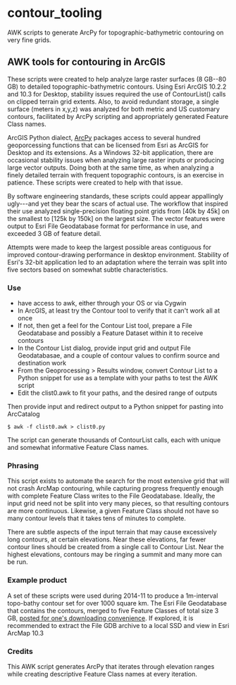 # contour_tooling
AWK scripts to generate ArcPy for topographic-bathymetric contouring on very fine grids.
## AWK tools for contouring in ArcGIS

These scripts were created to help analyze large raster surfaces (8 GB--80 GB) to detailed topographic-bathymetric contours.
Using Esri ArcGIS 10.2.2 and 10.3 for Desktop, stability issues required the use of ContourList() calls on clipped terrain grid extents.
Also, to avoid redundant storage, a single surface (meters in x,y,z) was analyzed for both metric and US customary contours, facilitated by ArcPy scripting and appropriately generated Feature Class names.

ArcGIS Python dialect, [ArcPy](http://resources.arcgis.com/en/help/main/10.2/index.html#/What_is_ArcPy/000v000000v7000000/) packages access to several hundred geoporcessing functions that can be licensed from Esri as ArcGIS for Desktop and its extensions.  As a Windows 32-bit application, there are occasional stability issues when analyzing large raster inputs or producing large vector outputs.  Doing both at the same time, as when analyzing a finely detailed terrain with frequent topographic contours, is an exercise in patience.  These scripts were created to help with that issue.

By software engineering standards, these scripts could appear appallingly ugly---and yet they bear the scars of actual use.  The workflow that inspired their use analyzed single-precision floating point grids from [40k by 45k] on the smallest to [125k by 150k] on the largest size.  The vector features were output to Esri File Geodatabase format for performance in use, and exceeded 3 GB of feature detail.

Attempts were made to keep the largest possible areas contiguous for improved contour-drawing performance in desktop environment.  Stability of Esri's 32-bit application led to an adaptation where the terrain was split into five sectors based on somewhat subtle characteristics.  

### Use

* have access to awk, either through your OS or via Cygwin
* In ArcGIS, at least try the Contour tool to verify that it can't work all at once
* If not, then get a feel for the Contour List tool, prepare a File Geodatabase and possibly a Feature Dataset within it to receive contours
* In the Contour List dialog, provide input grid and output File Geodatabasae, and a couple of contour values to confirm source and destination work
* From the Geoprocessing > Results window, convert Contour List to a Python snippet for use as a template with your paths to test the AWK script
* Edit the clist0.awk to fit your paths, and the desired range of outputs

Then provide input and redirect output to a Python snippet for pasting into ArcCatalog

`$ awk -f clist0.awk > clist0.py`

The script can generate thousands of ContourList calls, each with unique and somewhat informative Feature Class names.

### Phrasing

This script exists to automate the search for the most extensive grid that will not crash ArcMap contouring, while capturing progress frequently enough with complete Feature Class writes to the File Geodatabase.  Ideally, the input grid need not be split into very many pieces, so that resulting contours are more continuous.  Likewise, a given Feature Class should not have so many contour levels that it takes tens of minutes to complete.

There are subtle aspects of the input terrain that may cause excessively long contours, at certain elevations.  Near these elevations, far fewer contour lines should be created from a single call to Contour List.  Near the highest elevations, contours may be ringing a summit and many more can be run.

### Example product

A set of these scripts were used during 2014-11 to produce a 1m-interval topo-bathy contour set for over 1000 square km.
The Esri File Geodatabase that contains the contours, merged to five Feature Classes of total size 3 GB, [posted for one's downloading convenience](http://3dg.is/Marin_NHD_Local/Marin_NHD_west_contours_201502.zip).  If explored, it is recommended to extract the File GDB archive to a local SSD and view in Esri ArcMap 10.3

### Credits
This AWK script generates ArcPy that iterates through elevation ranges while creating descriptive Feature Class names at every iteration.